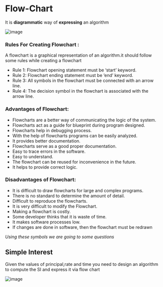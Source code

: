 # Flow-Chart

It is **diagrammatic** way of **expressing** an algorithm

![image](https://github.com/user-attachments/assets/a1447051-59f2-4af9-81fb-f0c4fa1e5543)

### Rules For Creating Flowchart :

A flowchart is a graphical representation of an algorithm.it should follow some rules while creating a flowchart

- Rule 1: Flowchart opening statement must be ‘start’ keyword.
- Rule 2:  Flowchart ending statement must be ‘end’ keyword.
- Rule 3: All symbols in the flowchart must be connected with an arrow line.
- Rule 4: The decision symbol in the flowchart is associated with the arrow line.

 

### Advantages of Flowchart:

- Flowcharts are a better way of communicating the logic of the system.
- Flowcharts act as a guide for blueprint during program designed.
- Flowcharts help in debugging process.
- With the help of flowcharts programs can be easily analyzed.
- It provides better documentation.
- Flowcharts serve as a good proper documentation.
- Easy to trace errors in the software.
- Easy to understand.
- The flowchart can be reused for inconvenience in the future.
- It helps to provide correct logic.
 
### Disadvantages of Flowchart:

- It is difficult to draw flowcharts for large and complex programs.
- There is no standard to determine the amount of detail.
- Difficult to reproduce the flowcharts.
- It is very difficult to modify the Flowchart.
- Making a flowchart is costly.
- Some developer thinks that it is waste of time.
- It makes software processes low.
- If changes are done in software, then the flowchart must be redrawn
 

*Using these symbols we are going to some questions*

## Simple Interest 
  Given the values of principal,rate and time you need to design an algorithm to compute the SI and express it via flow chart 
  
  ![image](https://github.com/user-attachments/assets/57e58d99-8b71-46bb-9434-68f4b6f11c8f)

  

